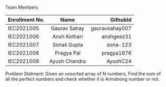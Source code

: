 Team Members

|Enrollment No. |	    Name	    | GithubId       |
|---------------|:-------------:|---------------:|
|IEC2021005     |	Gaurav Sahay  |gauravsahay007  |
|IEC2021006     |	Ansh Kothari  |anshgeez31      |
|IEC2021007	    |	Sonali Gupta  |sona-123        |
|IEC2021008	    |	Pragya Pal    |pragya1976      |
|IEC2021009	    |	Ayush Chandra |AyushC24        |

Problem Statment:
Given an unsorted array of N numbers, Find the sum of all the perfect numbers and check whether it is Armstrong number or not.
